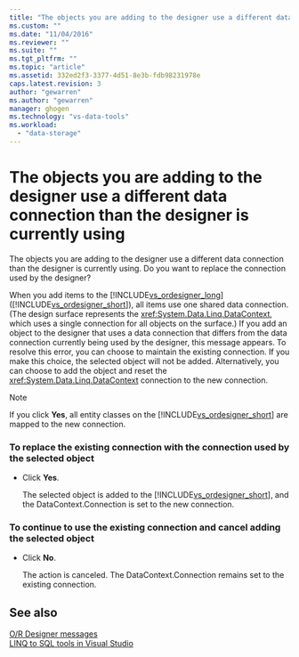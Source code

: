 ```yaml
---
title: "The objects you are adding to the designer use a different data connection than the designer is currently using | Microsoft Docs"
ms.custom: ""
ms.date: "11/04/2016"
ms.reviewer: ""
ms.suite: ""
ms.tgt_pltfrm: ""
ms.topic: "article"
ms.assetid: 332ed2f3-3377-4d51-8e3b-fdb98231978e
caps.latest.revision: 3
author: "gewarren"
ms.author: "gewarren"
manager: ghogen
ms.technology: "vs-data-tools"
ms.workload: 
  - "data-storage"
---
```

# The objects you are adding to the designer use a different data connection than the designer is currently using
The objects you are adding to the designer use a different data connection than the designer is currently using. Do you want to replace the connection used by the designer?  
  
 When you add items to the [!INCLUDE[vs_ordesigner_long](../data-tools/includes/vs_ordesigner_long_md.md)] ([!INCLUDE[vs_ordesigner_short](../data-tools/includes/vs_ordesigner_short_md.md)]), all items use one shared data connection. (The design surface represents the <xref:System.Data.Linq.DataContext>, which uses a single connection for all objects on the surface.) If you add an object to the designer that uses a data connection that differs from the data connection currently being used by the designer, this message appears. To resolve this error, you can choose to maintain the existing connection. If you make this choice, the selected object will not be added. Alternatively, you can choose to add the object and reset the <xref:System.Data.Linq.DataContext> connection to the new connection.  
  
> [!NOTE]
>  If you click **Yes**, all entity classes on the [!INCLUDE[vs_ordesigner_short](../data-tools/includes/vs_ordesigner_short_md.md)] are mapped to the new connection.  
  
### To replace the existing connection with the connection used by the selected object  
  
-   Click **Yes**.  
  
     The selected object is added to the [!INCLUDE[vs_ordesigner_short](../data-tools/includes/vs_ordesigner_short_md.md)], and the DataContext.Connection is set to the new connection.  
  
### To continue to use the existing connection and cancel adding the selected object  
  
-   Click **No**.  
  
     The action is canceled. The DataContext.Connection remains set to the existing connection.  
  
## See also
[O/R Designer messages](../data-tools/o-r-designer-messages.md)  
[LINQ to SQL tools in Visual Studio](../data-tools/linq-to-sql-tools-in-visual-studio2.md)
 